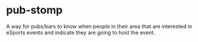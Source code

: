 # pub-stomp
A way for pubs/bars to know when people in their area that are interested in eSports events and indicate they are going to host the event.
